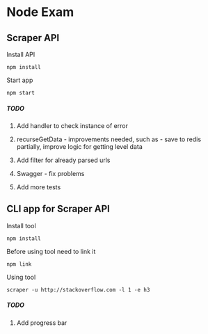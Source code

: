 # Node Exam

## Scraper API
Install API

    npm install
    
Start app

    npm start
    
##### TODO
1) Add handler to check instance of error

2) recurseGetData - improvements needed, such as - save to redis partially, improve logic for getting level data

3) Add filter for already parsed urls

4) Swagger - fix problems

5) Add more tests


## CLI app for Scraper API

Install tool

    npm install
    
Before using tool need to link it

    npm link
    
Using tool

    scraper -u http://stackoverflow.com -l 1 -e h3

##### TODO
1) Add progress bar
